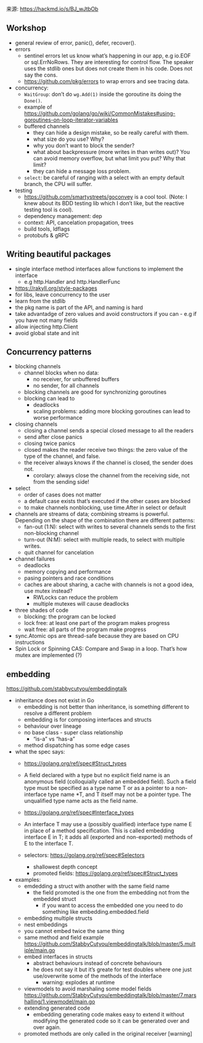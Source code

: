 来源: https://hackmd.io/s/BJ_wJtbOb

## Workshop

- general review of error, panic(), defer, recover().
- errors
  - sentinel errors let us know what’s happening in our app, e.g io.EOF or sql.ErrNoRows. They are interesting for control flow. The speaker uses the stdlib ones but does not create them in his code. Does not say the cons.
  - https://github.com/pkg/errors to wrap errors and see tracing data.
- concurrency:
  - `WaitGroup`: don’t do `wg.Add(1)` inside the goroutine its doing the `Done()`.
  - example of https://github.com/golang/go/wiki/CommonMistakes#using-goroutines-on-loop-iterator-variables
  - buffered channels
    -  they can hide a design mistake, so be really careful with them.
    -  what size do you use? Why?
    -  why you don’t want to block the sender?
    -  what about backpressure (more writes in than writes out)? You can avoid memory overflow, but what limit you put? Why that limit?
    -  they can hide a message loss problem.
  - `select`: be careful of ranging with a select with an empty default branch, the CPU will suffer.
- testing
  - https://github.com/smartystreets/goconvey is a cool tool. (Note: I knew about its BDD testing lib which I don’t like, but the reactive testing tool is cool).
  - dependency management: dep
  - context: API, cancelation propagation, trees
  - build tools, ldflags
  - protobufs & gRPC

## Writing beautiful packages

- single interface method interfaces allow functions to implement the interface
  - e.g http.Handler and http.HandlerFunc
- https://rakyll.org/style-packages
- for libs, leave concurrency to the user
- learn from the stdlib
- the pkg name is part of the API, and naming is hard
- take advantadge of zero values and avoid constructors if you can - e.g if you have not many fields
- allow injecting http.Client
- avoid global state and init

## Concurrency patterns

- blocking channels
  - channel blocks when no data:
    - no receiver, for unbuffered buffers
    - no sender, for all channels
  - blocking channels are good for synchronizing goroutines
  - blocking can lead to
    - deadlocks
    - scaling problems: adding more blocking goroutines can lead to worse performance
- closing channels
  - closing a channel sends a special closed message to all the readers
  - send after close panics
  - closing twice panics
  - closed makes the reader receive two things: the zero value of the type of the channel, and false.
  - the receiver always knows if the channel is closed, the sender does not.
    - corolary: always close the channel from the receiving side, not from the sending side!
- select
  - order of cases does not matter
  - a default case exists that’s executed if the other cases are blocked
  - to make channels nonblocking, use time.After in select or default
- channels are streams of data; combining streams is powerful. Depending on the shape of the combination there are different patterns:
  - fan-out (1:N): select with writes to several channels sends to the first non-blocking channel
  - turn-out (N:M): select with multiple reads, to select with multiple writes.
  - quit channel for cancelation
- channel failures
  - deadlocks
  - memory copying and performance
  - pasing pointers and race conditions
  - caches are about sharing, a cache with channels is not a good idea, use mutex instead?
    - RWLocks can reduce the problem
    - multiple mutexes will cause deadlocks
- three shades of code
  - blocking: the program can be locked
  - lock free: at least one part of the program makes progress
  - wait free: all parts of the program make progress
- sync.Atomic ops are thread-safe because they are based on CPU instructions
- Spin Lock or Spinning CAS: Compare and Swap in a loop. That’s how mutex are implemented (?)

## embedding

https://github.com/stabbycutyou/embeddingtalk

- inheritance does not exist in Go
  - embedding is not better than inheritance, is something different to resolve a different problem
  - embedding is for composing interfaces and structs
  - behaviour over lineage
  - no base class - super class relationship
    - “is-a” vs “has-a”
  - method dispatching has some edge cases
- what the spec says:
  - https://golang.org/ref/spec#Struct_types
  - A field declared with a type but no explicit field name is an anonymous field (colloquially called an embedded field). Such a field type must be specified as a type name T or as a pointer to a non-interface type name *T, and T itself may not be a pointer type. The unqualified type name acts as the field name.
  - https://golang.org/ref/spec#Interface_types
  - An interface T may use a (possibly qualified) interface type name E in place of a method specification. This is called embedding interface E in T; it adds all (exported and non-exported) methods of E to the interface T.

  - selectors: https://golang.org/ref/spec#Selectors
    - shallowest depth concept
    - promoted fields: https://golang.org/ref/spec#Struct_types
- examples:
  - emdedding a struct with another with the same field name
    - the field promoted is the one from the embedding not from the embedded struct
      - if you want to access the embedded one you need to do something like embedding.embedded.field
  - embedding multiple structs
  - nest embeddings
  - you cannot embed twice the same thing
  - same method and field example https://github.com/StabbyCutyou/embeddingtalk/blob/master/5.multiple/main.go
  - embed interfaces in structs
    - abstract behaviours instead of concrete behaviours
    - he does not say it but it’s greate for test doubles where one just use/overwrite some of the methods of the interface
      - warning: explodes at runtime
  - viewmodels to avoid marshaling some model fields https://github.com/StabbyCutyou/embeddingtalk/blob/master/7.marshalling/1.viewmodel/main.go
  - extending generated code
    - embedding generating code makes easy to extend it without modifying the generated code so it can be generated over and over again.
  - promoted methods are only called in the original receiver [warning]
